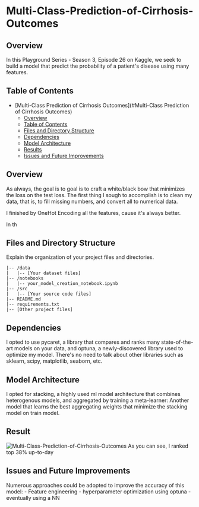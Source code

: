# Multi-Class-Prediction-of-Cirrhosis-Outcomes

## Overview

In this Playground Series - Season 3, Episode 26 on Kaggle, we seek to build a model that predict the probability of a patient's disease using many features.

## Table of Contents

- [Multi-Class Prediction of Cirrhosis Outcomes](#Multi-Class Prediction of Cirrhosis Outcomes)
  - [Overview](#overview)
  - [Table of Contents](#table-of-contents)
  - [Files and Directory Structure](#files-and-directory-structure)
  - [Dependencies](#dependencies)
  - [Model Architecture](#model-architecture)
  - [Results](#results)
  - [Issues and Future Improvements](#issues-and-future-improvements)

## Overview

As always, the goal is to goal is to craft a white/black bow that minimizes the loss on the test loss.
The first thing I sough to accomplish is to clean my data, that is, to fill missing numbers, and convert all to numerical data.

I finished by OneHot Encoding all the features, cause it's always better.

In th

## Files and Directory Structure

Explain the organization of your project files and directories.

```plaintext
|-- /data
|   |-- [Your dataset files]
|-- /notebooks
|   |-- your_model_creation_notebook.ipynb
|-- /src
|   |-- [Your source code files]
|-- README.md
|-- requirements.txt
|-- [Other project files]
```

## Dependencies
I opted to use pycaret, a library that compares and ranks many state-of-the-art models on your data, and optuna, a newly-discovered library used to optimize my model.
There's no need to talk about other libraries such as sklearn, scipy, matplotlib, seaborn, etc.

## Model Architecture
I opted for stacking, a highly used ml model architecture that combines heterogenous models, and aggregated by training a meta-learner: Another model that learns the best aggregating weights that minimize the stacking model on train model.

## Result
![Multi-Class-Prediction-of-Cirrhosis-Outcomes](/workspaces/Multi-Class-Prediction-of-Cirrhosis-Outcomes/images/ranking.png)
As you can see, I ranked top 38% up-to-day

## Issues and Future Improvements

Numerous approaches could be adopted to improve the accuracy of this model:
    - Feature engineering
    - hyperparameter optimization using optuna
    - eventually using a NN